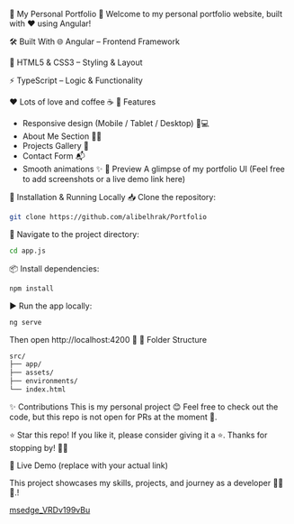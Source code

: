 👻 My Personal Portfolio 🚀
Welcome to my personal portfolio website, built with ❤️ using Angular!

🛠️ Built With
🌐 Angular – Frontend Framework

🎨 HTML5 & CSS3 – Styling & Layout

⚡ TypeScript – Logic & Functionality

❤️ Lots of love and coffee ☕
🎯 Features
* Responsive design (Mobile / Tablet / Desktop) 📱💻
* About Me Section 🧑‍💼
* Projects Gallery 📂
* Contact Form 📬
* Smooth animations ✨
📸 Preview
A glimpse of my portfolio UI (Feel free to add screenshots or a live demo link here)

🚀 Installation & Running Locally
📥 Clone the repository:

```bash
git clone https://github.com/alibelhrak/Portfolio
```
📌 Navigate to the project directory:

```bash
cd app.js
```
📦 Install dependencies:
```bash
npm install
```
▶️ Run the app locally:
```bash
ng serve
```
Then open http://localhost:4200 🚀
📌 Folder Structure
```bash
src/
├── app/
├── assets/
├── environments/
└── index.html
```
✨ Contributions
This is my personal project 😊
Feel free to check out the code, but this repo is not open for PRs at the moment 🙏.

⭐ Star this repo!
If you like it, please consider giving it a ⭐.
Thanks for stopping by! 🙌👋

🔗 Live Demo (replace with your actual link)

This project showcases my skills, projects, and journey as a developer 👨‍💻✨.!

[msedge_VRDv199vBu](https://github.com/user-attachments/assets/aa838ea9-f7ba-4bab-a5d4-7714c0c29ba6)
